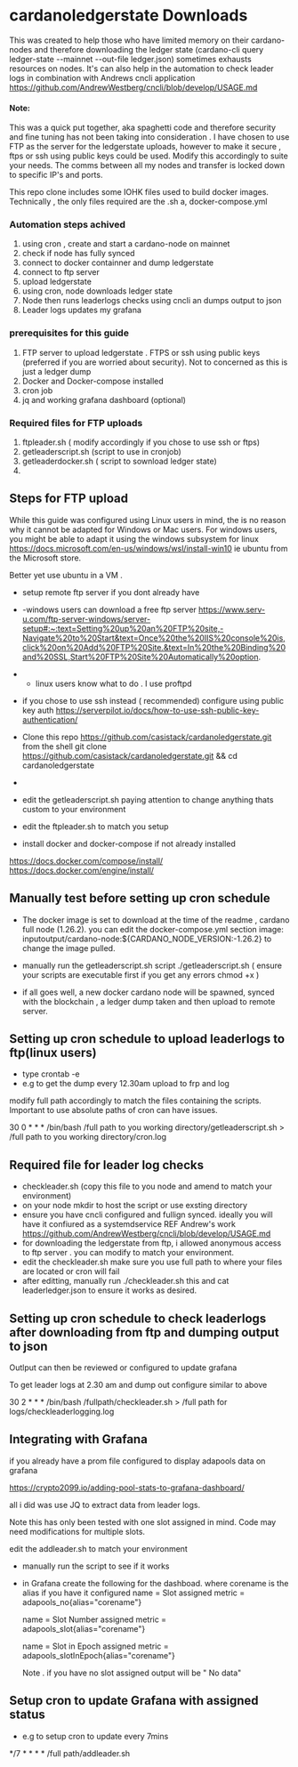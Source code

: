 # cardanoledgerstate Downloads
This was created to help those who have limited memory on their cardano-nodes and therefore downloading the ledger state (cardano-cli query ledger-state --mainnet --out-file ledger.json) sometimes exhausts resources on nodes. 
It's can also help in the automation to check leader logs in combination with Andrews cncli application https://github.com/AndrewWestberg/cncli/blob/develop/USAGE.md

#### Note: 
This was a quick put together, aka spaghetti code and therefore security and fine tuning has not been taking into consideration . 
I have chosen to use FTP as the server for the ledgerstate uploads, however to make it secure , ftps or ssh using public keys could be used. 
Modify this accordingly to suite your needs.
The comms between all my nodes and transfer is locked down to specific IP's and ports. 

This repo clone includes some IOHK files used to build docker images. Technically , the only files required are the .sh a, docker-compose.yml



### Automation steps achived

1. using cron , create and start a cardano-node on mainnet
2. check if node has fully synced
3. connect to docker containner and dump ledgerstate
4. connect to ftp server
5.  upload ledgerstate
6.  using cron, node downloads ledger state
7.  Node  then runs leaderlogs checks using cncli an dumps output to json
8.  Leader logs updates my grafana

### prerequisites for this guide

1. FTP server to upload ledgerstate . FTPS or ssh using public keys (preferred if you are worried about security). Not to concerned as this is just a ledger dump
2. Docker and Docker-compose installed
3. cron job
4. jq and working grafana dashboard (optional)

### Required files for FTP uploads

1. ftpleader.sh ( modify accordingly if you chose to use ssh or ftps) 
2. getleaderscript.sh (script to use in cronjob)
3. getleaderdocker.sh ( script to sownload ledger state) 
4. 

## Steps for FTP upload

While this guide was configured using Linux users in mind, the is no reason why it cannot be adapted for Windows or Mac users.
For windows users, you might be able to adapt it using the windows subsystem for linux https://docs.microsoft.com/en-us/windows/wsl/install-win10
ie ubuntu from the Microsoft store. 

Better yet use ubuntu in a VM .

- setup remote ftp server if you dont already have
- -windows users can download a free ftp server https://www.serv-u.com/ftp-server-windows/server-setup#:~:text=Setting%20up%20an%20FTP%20site,-Navigate%20to%20Start&text=Once%20the%20IIS%20console%20is,click%20on%20Add%20FTP%20Site.&text=In%20the%20Binding%20and%20SSL,Start%20FTP%20Site%20Automatically%20option.
- - linux users know what to do . I use proftpd
- if you chose to use ssh instead ( recommended) configure using public key auth 
 https://serverpilot.io/docs/how-to-use-ssh-public-key-authentication/
 
 - Clone this repo https://github.com/casistack/cardanoledgerstate.git from the shell 
 git clone  https://github.com/casistack/cardanoledgerstate.git && cd cardanoledgerstate
 - 
 
 - edit the getleaderscript.sh paying attention to change anything  thats custom to your environment
 - edit the ftpleader.sh to match you setup
 - install docker and docker-compose if not already installed
 
 https://docs.docker.com/compose/install/
 https://docs.docker.com/engine/install/
 
 

## Manually test before setting up cron schedule

- The docker image is set to download at the time of the readme , cardano full node (1.26.2). you can edit the docker-compose.yml section 
 image: inputoutput/cardano-node:${CARDANO_NODE_VERSION:-1.26.2} to change the image pulled.
 
 - manually run the getleaderscript.sh script ./getleaderscript.sh  ( ensure your scripts are executable first if you get any errors chmod +x )
 - if all goes well, a new docker cardano node will be spawned, synced with the blockchain , a ledger dump taken and then upload to remote server.

## Setting up cron schedule to upload leaderlogs to ftp(linux users)

- type crontab -e
- e.g to get the dump every 12.30am upload to frp and log

modify full path accordingly to match the files containing the scripts. Important to use absolute paths of cron can have issues. 


30 0 * * * /bin/bash /full path to you working directory/getleaderscript.sh > /full path to you working directory/cron.log


## Required file for leader log checks

- checkleader.sh   (copy this file to you node and amend to match your environment)
- on your node mkdir to host the script or use exsting directory
- ensure you have cncli configured and fullign synced. ideally you will have it confiured as a systemdservice 
REF Andrew's work https://github.com/AndrewWestberg/cncli/blob/develop/USAGE.md
- for downloading the ledgerstate from ftp, i allowed anonymous access to ftp server . you can modify to match your environment.
- edit the checkleader.sh  make sure you use full path to where your files are located or cron will fail
- after editting, manually run ./checkleader.sh this and cat leaderledger.json to ensure it works as desired.

## Setting up cron schedule to check leaderlogs after downloading from ftp and dumping output to json

Outlput can then be reviewed or configured to update grafana

To get leader logs at 2.30 am and dump out configure similar to above

30 2 * * * /bin/bash /fullpath/checkleader.sh > /full path for logs/checkleaderlogging.log

## Integrating with Grafana

if you already have a prom file configured to display adapools data on grafana

https://crypto2099.io/adding-pool-stats-to-grafana-dashboard/

all i did was use JQ  to extract data from leader logs.

Note this has only been tested with one slot assigned in mind. Code may need modifications for multiple slots. 

edit the addleader.sh to match your environment

- manually run the script to see if it works
- in Grafana create the following for the dashboad. where corename is the alias if you have it configured
  name = Slot assigned
  metric = adapools_no{alias="corename"}
  
  name = Slot Number assigned
  metric = adapools_slot{alias="corename"}
  
  name = Slot in Epoch assigned
  metric = adapools_slotInEpoch{alias="corename"}
  
  Note . if you have no slot assigned output will  be " No data"
  
  
## Setup cron to update Grafana with assigned status

- e.g to setup cron to update every 7mins

*/7 * * * * /full path/addleader.sh







